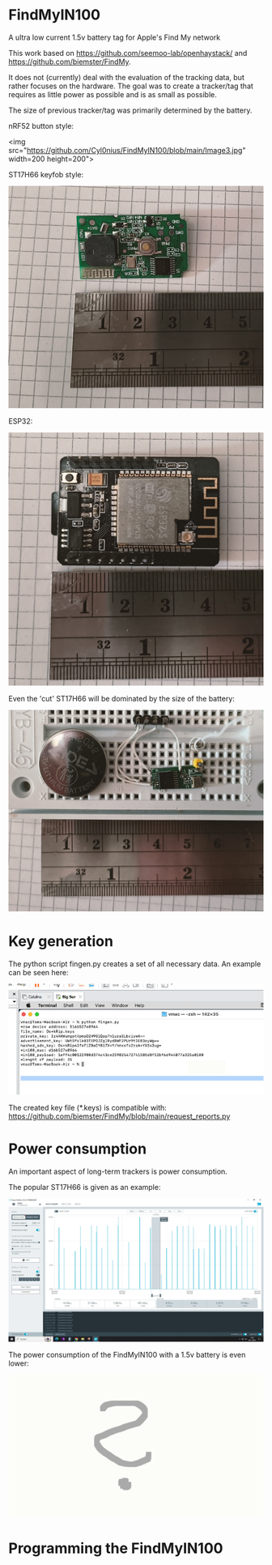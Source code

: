 # FindMyIN100
A ultra low current 1.5v battery tag for Apple's Find My network

This work based on https://github.com/seemoo-lab/openhaystack/ and https://github.com/biemster/FindMy.

It does not (currently) deal with the evaluation of the tracking data, but rather focuses on the hardware.
The goal was to create a tracker/tag that requires as little power as possible and is as small as possible.

The size of previous tracker/tag was primarily determined by the battery.

nRF52 button style:

<img src="https://github.com/Cyl0nius/FindMyIN100/blob/main/Image3.jpg" width=200 height=200">

ST17H66 keyfob style: 

<img src="https://github.com/Cyl0nius/FindMyIN100/blob/main/Image1.jpg">

ESP32:

<img src="https://github.com/Cyl0nius/FindMyIN100/blob/main/Image4.jpg">

Even the 'cut' ST17H66 will be dominated by the size of the battery:

<img src="https://github.com/Cyl0nius/FindMyIN100/blob/main/Image2.jpg">


# Key generation
The python script fingen.py creates a set of all necessary data.
An example can be seen here:

<img src="https://github.com/Cyl0nius/FindMyIN100/blob/main/Image5.jpg">

The created key file (*.keys) is compatible with: https://github.com/biemster/FindMy/blob/main/request_reports.py


# Power consumption
An important aspect of long-term trackers is power consumption.

The popular ST17H66 is given as an example:

<img src="https://github.com/Cyl0nius/FindMyIN100/blob/main/Image6.jpg">

The power consumption of the FindMyIN100 with a 1.5v battery is even lower:

<img src="https://github.com/Cyl0nius/FindMyIN100/blob/main/Image7.jpg">


# Programming the FindMyIN100



